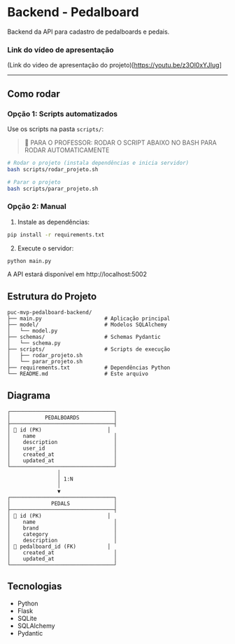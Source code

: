 # Backend - Pedalboard

Backend da API para cadastro de pedalboards e pedais.

### Link do vídeo de apresentação 

(Link do video de apresentação do projeto)[https://youtu.be/z3Ol0xYJIug] 


---

## Como rodar

### Opção 1: Scripts automatizados

Use os scripts na pasta `scripts/`:

> 🔹 PARA O PROFESSOR:  RODAR O SCRIPT ABAIXO NO BASH  PARA RODAR AUTOMATICAMENTE 

```bash
# Rodar o projeto (instala dependências e inicia servidor)
bash scripts/rodar_projeto.sh

# Parar o projeto
bash scripts/parar_projeto.sh
```

### Opção 2: Manual

1. Instale as dependências:

```bash
pip install -r requirements.txt
```

2. Execute o servidor:

```bash
python main.py
```

A API estará disponível em http://localhost:5002

## Estrutura do Projeto

```
puc-mvp-pedalboard-backend/
├── main.py                    # Aplicação principal
├── model/                     # Modelos SQLAlchemy
│   └── model.py
├── schemas/                   # Schemas Pydantic
│   └── schema.py
├── scripts/                   # Scripts de execução
│   ├── rodar_projeto.sh
│   └── parar_projeto.sh
├── requirements.txt           # Dependências Python
└── README.md                  # Este arquivo
```

## Diagrama

```
┌─────────────────────────────────┐
│           PEDALBOARDS           │
├─────────────────────────────────┤
│ 🔑 id (PK)                     │
│    name                         │
│    description                  │
│    user_id                      │
│    created_at                   │
│    updated_at                   │
└─────────────────────────────────┘
                │
                │ 1:N
                │
                ▼
┌─────────────────────────────────┐
│             PEDALS              │
├─────────────────────────────────┤
│ 🔑 id (PK)                     │
│    name                         │
│    brand                        │
│    category                     │
│    description                  │
│ 🔗 pedalboard_id (FK)          │
│    created_at                   │
│    updated_at                   │
└─────────────────────────────────┘

```



## Tecnologias

- Python
- Flask
- SQLite
- SQLAlchemy
- Pydantic
